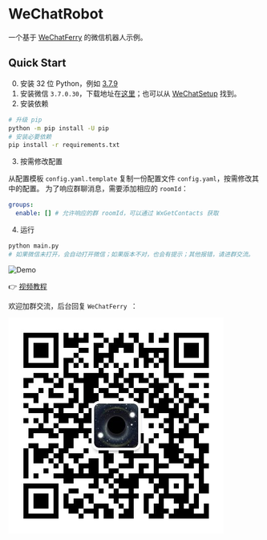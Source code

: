 # WeChatRobot
一个基于 [WeChatFerry](https://github.com/lich0821/WeChatFerry) 的微信机器人示例。

## Quick Start
0. 安装 32 位 Python，例如 [3.7.9](https://www.python.org/ftp/python/3.7.9/python-3.7.9.exe)
1. 安装微信 `3.7.0.30`，下载地址在[这里](https://github.com/lich0821/WeChatFerry/releases/download/v3.7.0.30.11/WeChatSetup-3.7.0.30.exe)；也可以从 [WeChatSetup](https://gitee.com/lch0821/WeChatSetup) 找到。
2. 安装依赖
```sh
# 升级 pip
python -m pip install -U pip
# 安装必要依赖
pip install -r requirements.txt
```

3. 按需修改配置

从配置模板 `config.yaml.template` 复制一份配置文件 `config.yaml`，按需修改其中的配置。
为了响应群聊消息，需要添加相应的 `roomId`：
```yaml
groups:
  enable: [] # 允许响应的群 roomId，可以通过 WxGetContacts 获取
```

4. 运行
```sh
python main.py
# 如果微信未打开，会自动打开微信；如果版本不对，也会有提示；其他报错，请进群交流。
```

![Demo](demo.gif)

👉 [视频教程](https://mp.weixin.qq.com/s/omuSBeZRKSjo0PEtjwey7A)

欢迎加群交流，后台回复 `WeChatFerry `：

![碲矿](TEQuant.jpeg)
